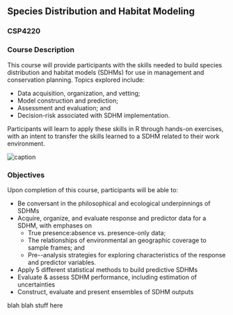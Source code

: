 
## Species Distribution and Habitat Modeling  
### CSP4220

### Course Description 

This course will provide participants with the skills needed to build species distribution and habitat models (SDHMs) for use in management and conservation planning. Topics explored include:

* Data acquisition, organization, and vetting; 
* Model construction and prediction; 
* Assessment and evaluation; and 
* Decision-risk associated with SDHM implementation. 

Participants will learn to apply these skills in R through hands-on exercises, with an intent to transfer the skills learned to a SDHM related to their work environment. 

![caption]("man/figures/README-01.png")

### Objectives 

Upon completion of this course, participants will be able to:

* Be conversant in the philosophical and ecological underpinnings of SDHMs
* Acquire, organize, and evaluate response and predictor data for a SDHM, with emphases on 
  * True presence:absence vs. presence-only data; 
  * The relationships of environmental an geographic coverage to sample frames; and 
  * Pre--analysis strategies for exploring characteristics of the response and predictor variables.
* Apply 5 different statistical methods to build predictive SDHMs
* Evaluate & assess SDHM performance, including estimation of uncertainties
* Construct, evaluate and present ensembles of SDHM outputs

blah blah stuff here
